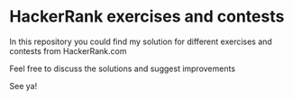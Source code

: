 # HackerRank exercises and contests

In this repository you could find my solution for different exercises and contests from HackerRank.com

Feel free to discuss the solutions and suggest improvements

See ya!

